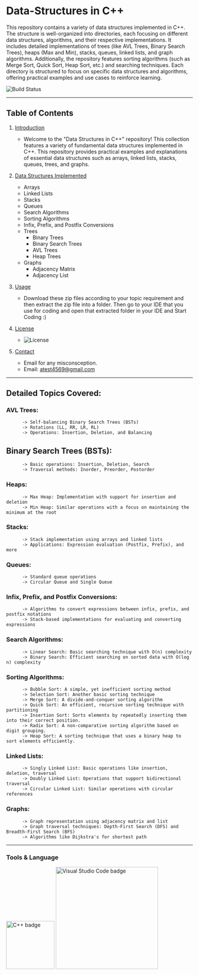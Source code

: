 # Data-Structures in C++
This repository contains a variety of data structures implemented in C++. The structure is well-organized into directories, each focusing on different data structures, algorithms, and their respective implementations. It includes detailed implementations of trees (like AVL Trees, Binary Search Trees), heaps (Max and Min), stacks, queues, linked lists, and graph algorithms. Additionally, the repository features sorting algorithms (such as Merge Sort, Quick Sort, Heap Sort, etc.) and searching techniques. Each directory is structured to focus on specific data structures and algorithms, offering practical examples and use cases to reinforce learning.

![Build Status](https://img.shields.io/badge/build-passing-brightgreen)

---
## Table of Contents
1. [Introduction](#introduction)
   - Welcome to the "Data Structures in C++" repository! This collection features a variety of fundamental data structures implemented in C++. This repository provides practical examples and explanations of essential data structures such as arrays, linked lists, stacks, queues, trees, and graphs.

2. [Data Structures Implemented](#data-structures-implemented)
   - Arrays
   - Linked Lists
   - Stacks
   - Queues
   - Search Algorithms
   - Sorting Algorithms
   - Infix, Prefix, and Postfix Conversions
   - Trees
     - Binary Trees
     - Binary Search Trees
     - AVL Trees
     - Heap Trees
   - Graphs
     - Adjacency Matrix
     - Adjacency List
       
4. [Usage](#usage)
   - Download these zip files according to your topic requirement and then extract the zip file into a folder. Then go to your IDE that you use for coding and open that extracted folder in your IDE and Start Coding :)
     
5. [License](#license)
   - ![License](https://img.shields.io/badge/license-MIT-blue)
     
6. [Contact](#contact)
   - Email for any misconsception.
   - Email: atest4569@gmail.com

---
## Detailed Topics Covered:
### AVL Trees:

          -> Self-balancing Binary Search Trees (BSTs)
          -> Rotations (LL, RR, LR, RL)
          -> Operations: Insertion, Deletion, and Balancing

## Binary Search Trees (BSTs):

          -> Basic operations: Insertion, Deletion, Search
          -> Traversal methods: Inorder, Preorder, Postorder

### Heaps:

          -> Max Heap: Implementation with support for insertion and deletion
          -> Min Heap: Similar operations with a focus on maintaining the minimum at the root

### Stacks:

          -> Stack implementation using arrays and linked lists
          -> Applications: Expression evaluation (Postfix, Prefix), and more

### Queues:

          -> Standard queue operations
          -> Circular Queue and Single Queue

### Infix, Prefix, and Postfix Conversions:

          -> Algorithms to convert expressions between infix, prefix, and postfix notations
          -> Stack-based implementations for evaluating and converting expressions

### Search Algorithms:

          -> Linear Search: Basic searching technique with O(n) complexity
          -> Binary Search: Efficient searching on sorted data with O(log n) complexity

### Sorting Algorithms:

          -> Bubble Sort: A simple, yet inefficient sorting method
          -> Selection Sort: Another basic sorting technique
          -> Merge Sort: A divide-and-conquer sorting algorithm
          -> Quick Sort: An efficient, recursive sorting technique with partitioning
          -> Insertion Sort: Sorts elements by repeatedly inserting them into their correct position.
          -> Radix Sort: A non-comparative sorting algorithm based on digit grouping.
          -> Heap Sort: A sorting technique that uses a binary heap to sort elements efficiently.
          
### Linked Lists:

          -> Singly Linked List: Basic operations like insertion, deletion, traversal
          -> Doubly Linked List: Operations that support bidirectional traversal
          -> Circular Linked List: Similar operations with circular references

### Graphs:

          -> Graph representation using adjacency matrix and list
          -> Graph traversal techniques: Depth-First Search (DFS) and Breadth-First Search (BFS)
          -> Algorithms like Dijkstra's for shortest path

---
### Tools & Language
<img src="https://img.shields.io/badge/C++-00599C?style=flat&logo=cplusplus&logoColor=white" alt="C++ badge" style="width: 130px; height: auto;">     <img src="https://img.shields.io/badge/Visual%20Studio%20Code-1E6EBF?style=flat&logo=visualstudiocode&logoColor=white" alt="Visual Studio Code badge" style="width: 276px; height: auto;">
